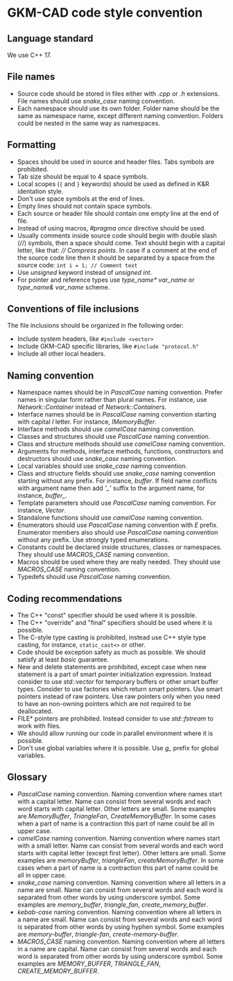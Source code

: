# GKM-CAD code style convention

## Language standard
We use C++ 17.

## File names
* Source code should be stored in files either with *.cpp* or *.h* extensions.
  File names should use *snake_case* naming convention.
* Each namespace should use its own folder. Folder name should be the same as namespace name, except different naming convention.
  Folders could be nested in the same way as namespaces.

## Formatting
* Spaces should be used in source and header files. Tabs symbols are prohibited.
* Tab size should be equal to 4 space symbols.
* Local scopes (```{``` and ```}``` keywords) should be used as defined in K&R identation style.
* Don't use space symbols at the end of lines.
* Empty lines should not contain space symbols.
* Each source or header file should contain one empty line at the end of file.
* Instead of using macros, *#pragma once* directive should be used.
* Usually comments inside source code should begin with double slash (//) symbols, then a space should come.
  Text should begin with a capital letter, like that: *// Compress points*.
  In case if a comment at the end of the source code line then it should be separated by a space from the source code:
  ```int i = 1; // Comment text```
* Use *unsigned* keyword instead of *unsigned int*.
* For pointer and reference types use _type_name* var_name_ or _type_name& var_name_ scheme.

## Conventions of file inclusions
The file inclusions should be organized in fhe following order:
* Include system headers, like ```#include <vector>```
* Include GKM-CAD specific libraries, like ```#include "protocol.h"```
* Include all other local headers.

## Naming convention
* Namespace names should be in *PascalCase* naming convention.
  Prefer names in singular form rather than plural names.
  For instance, use *Network::Container* instead of *Network::Containers*.
* Interface names should be in *PascalCase* naming convention starting with capital *I* letter.
  For instance, *IMemoryBuffer*.
* Interface methods should use *camelCase* naming convention.
* Classes and structures should use *PascalCase* naming convention.
* Class and structure methods should use *camelCase* naming convention.
* Arguments for methods, interface methods, functions, constructors and destructors should use *snake_case* naming convention.
* Local variables should use *snake_case* naming convention.
* Class and structure fields should use *snake_case* naming convention starting without any prefix.
  For instance, *buffer*. If field name conflicts with argument name then add *'_'* suffix to the argument name,
  for instance, *buffer_*.
* Template parameters should use *PascalCase* naming convention. For instance, *Vector*.
* Standalone functions should use *camelCase* naming convention.
* Enumerators should use *PascalCase* naming convention with *E* prefix.
  Enumerator members also should use *PascalCase* naming convention without any prefix. Use strongly typed enumerations.
* Constants could be declared inside structures, classes or namespaces. They should use *MACROS_CASE* naming convention.
* Macros should be used where they are really needed. They should use *MACROS_CASE* naming convention.
* Typedefs should use *PascalCase* naming convention.

## Coding recommendations
* The C++ "const" specifier should be used where it is possible.
* The C++ "override" and "final" specifiers should be used where it is possible.
* The C-style type casting is prohibited, instead use C++ style type casting, for instance, ```static_cast<>``` or other.
* Code should be exception safety as much as possible. We should satisfy at least *basic* guarantee.
* New and delete statements are prohibited, except case when new statement is a part of smart pointer initialization expression.
  Instead consider to use *std::vector* for temporary buffers or other smart buffer types.
  Consider to use factories which return smart pointers. Use smart pointers instead of raw pointers.
  Use raw pointers only when you need to have an non-owning pointers which are not required to be deallocated.
* FILE* pointers are prohibited. Instead consider to use *std::fstream* to work with files.
* We should allow running our code in parallel environment where it is possible.
* Don't use global variables where it is possible.
  Use *g_* prefix for global variables.

## Glossary
* *PascalCase* naming convention.
  Naming convention where names start with a capital letter.
  Name can consist from several words and each word starts with capital letter.
  Other letters are small. Some examples are *MemoryBuffer*, *TriangleFan*, *CreateMemoryBuffer*.
  In some cases when a part of name is a contraction this part of name could be all in upper case.
* *camelCase* naming convention.
  Naming convention where names start with a small letter.
  Name can consist from several words and each word starts with capital letter (except first letter).
  Other letters are small. Some examples are *memoryBuffer*, *triangleFan*, *createMemoryBuffer*.
  In some cases when a part of name is a contraction this part of name could be all in upper case.
* *snake_case* naming convention.
  Naming convention where all letters in a name are small.
  Name can consist from several words and each word is separated from other words by using underscore symbol.
  Some examples are *memory_buffer*, *triangle_fan*, *create_memory_buffer*.
* *kebab-case* naming convention.
  Naming convention where all letters in a name are small.
  Name can consist from several words and each word is separated from other words by using hyphen symbol.
  Some examples are *memory-buffer*, *triangle-fan*, *create-memory-buffer*.
* *MACROS_CASE* naming convention.
  Naming convention where all letters in a name are capital.
  Name can consist from several words and each word is separated from other words by using underscore symbol.
  Some examples are *MEMORY_BUFFER*, *TRIANGLE_FAN*, *CREATE_MEMORY_BUFFER*.
